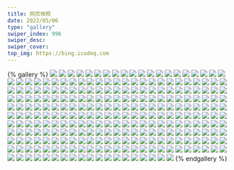 ```yaml
---
title: 网页快照
date: 2022/05/06 
type: "gallery" 
swiper_index: 996
swiper_desc: 
swiper_cover: 
top_img: https://bing.icodeq.com 
---
```


{% gallery %}
![](https://alist.learnonly.xyz/d/!网页快照/news.pigp.repl.co/2022-08-10_15-58-18.png)
![](https://alist.learnonly.xyz/d/!网页快照/news.pigp.repl.co/2022-08-10_02-32-57.png)
![](https://alist.learnonly.xyz/d/!网页快照/news.pigp.repl.co/2022-08-11_19-05-07.png)
![](https://alist.learnonly.xyz/d/!网页快照/news.pigp.repl.co/2022-08-11_07-00-09.png)
![](https://alist.learnonly.xyz/d/!网页快照/news.pigp.repl.co/2022-08-10_19-01-01.png)
![](https://alist.learnonly.xyz/d/!网页快照/news.pigp.repl.co/2022-08-12_13-32-29.png)
![](https://alist.learnonly.xyz/d/!网页快照/news.pigp.repl.co/2022-08-10_21-59-04.png)
![](https://alist.learnonly.xyz/d/!网页快照/news.pigp.repl.co/2022-08-11_09-58-12.png)
![](https://alist.learnonly.xyz/d/!网页快照/news.pigp.repl.co/2022-08-12_16-02-07.png)
![](https://alist.learnonly.xyz/d/!网页快照/news.pigp.repl.co/2022-08-10_09-58-41.png)
![](https://alist.learnonly.xyz/d/!网页快照/news.pigp.repl.co/2022-08-11_04-15-51.png)
![](https://alist.learnonly.xyz/d/!网页快照/news.pigp.repl.co/2022-08-10_04-04-39.png)
![](https://alist.learnonly.xyz/d/!网页快照/news.pigp.repl.co/2022-08-11_21-58-23.png)
![](https://alist.learnonly.xyz/d/!网页快照/news.pigp.repl.co/2022-08-12_04-22-14.png)
![](https://alist.learnonly.xyz/d/!网页快照/news.pigp.repl.co/2022-08-10_07-03-59.png)
![](https://alist.learnonly.xyz/d/!网页快照/news.pigp.repl.co/2022-08-12_07-01-57.png)
![](https://alist.learnonly.xyz/d/!网页快照/news.pigp.repl.co/2022-08-12_09-58-22.png)
![](https://alist.learnonly.xyz/d/!网页快照/news.pigp.repl.co/2022-08-12_18-59-58.png)
![](https://alist.learnonly.xyz/d/!网页快照/news.pigp.repl.co/2022-08-12_02-58-17.png)
![](https://alist.learnonly.xyz/d/!网页快照/news.pigp.repl.co/2022-08-11_02-50-38.png)
![](https://alist.learnonly.xyz/d/!网页快照/news.pigp.repl.co/2022-08-12_21-59-12.png)
![](https://alist.learnonly.xyz/d/!网页快照/news.pigp.repl.co/2022-08-11_15-58-14.png)
![](https://alist.learnonly.xyz/d/!网页快照/news.pigp.repl.co/2022-08-11_13-32-22.png)
![](https://alist.learnonly.xyz/d/!网页快照/news.pigp.repl.co/2022-08-10_13-22-49.png)
![](https://alist.learnonly.xyz/d/!网页快照/one.pighog.repl.co/2022-08-12_07-01-19.png)
![](https://alist.learnonly.xyz/d/!网页快照/one.pighog.repl.co/2022-08-11_06-59-35.png)
![](https://alist.learnonly.xyz/d/!网页快照/one.pighog.repl.co/2022-08-11_19-04-33.png)
![](https://alist.learnonly.xyz/d/!网页快照/one.pighog.repl.co/2022-08-12_04-21-12.png)
![](https://alist.learnonly.xyz/d/!网页快照/one.pighog.repl.co/2022-08-10_19-00-32.png)
![](https://alist.learnonly.xyz/d/!网页快照/one.pighog.repl.co/2022-08-11_13-31-37.png)
![](https://alist.learnonly.xyz/d/!网页快照/one.pighog.repl.co/2022-08-12_16-01-03.png)
![](https://alist.learnonly.xyz/d/!网页快照/one.pighog.repl.co/2022-08-11_04-15-17.png)
![](https://alist.learnonly.xyz/d/!网页快照/one.pighog.repl.co/2022-08-11_15-57-11.png)
![](https://alist.learnonly.xyz/d/!网页快照/one.pighog.repl.co/2022-08-10_02-32-24.png)
![](https://alist.learnonly.xyz/d/!网页快照/one.pighog.repl.co/2022-08-10_09-57-45.png)
![](https://alist.learnonly.xyz/d/!网页快照/one.pighog.repl.co/2022-08-11_02-50-05.png)
![](https://alist.learnonly.xyz/d/!网页快照/one.pighog.repl.co/2022-08-12_09-57-50.png)
![](https://alist.learnonly.xyz/d/!网页快照/one.pighog.repl.co/2022-08-10_04-03-49.png)
![](https://alist.learnonly.xyz/d/!网页快照/one.pighog.repl.co/2022-08-11_09-57-41.png)
![](https://alist.learnonly.xyz/d/!网页快照/one.pighog.repl.co/2022-08-12_02-57-46.png)
![](https://alist.learnonly.xyz/d/!网页快照/one.pighog.repl.co/2022-08-11_21-57-23.png)
![](https://alist.learnonly.xyz/d/!网页快照/one.pighog.repl.co/2022-08-10_21-58-35.png)
![](https://alist.learnonly.xyz/d/!网页快照/one.pighog.repl.co/2022-08-12_21-58-40.png)
![](https://alist.learnonly.xyz/d/!网页快照/one.pighog.repl.co/2022-08-12_18-59-30.png)
![](https://alist.learnonly.xyz/d/!网页快照/one.pighog.repl.co/2022-08-10_13-22-19.png)
![](https://alist.learnonly.xyz/d/!网页快照/one.pighog.repl.co/2022-08-12_13-31-56.png)
![](https://alist.learnonly.xyz/d/!网页快照/one.pighog.repl.co/2022-08-10_07-02-13.png)
![](https://alist.learnonly.xyz/d/!网页快照/one.pighog.repl.co/2022-08-10_15-57-18.png)
![](https://alist.learnonly.xyz/d/!网页快照/blog.learnonly.xyz/2022-08-11_21-56-25.png)
![](https://alist.learnonly.xyz/d/!网页快照/blog.learnonly.xyz/2022-08-11_02-49-08.png)
![](https://alist.learnonly.xyz/d/!网页快照/blog.learnonly.xyz/2022-08-10_18-59-00.png)
![](https://alist.learnonly.xyz/d/!网页快照/blog.learnonly.xyz/2022-08-10_21-57-03.png)
![](https://alist.learnonly.xyz/d/!网页快照/blog.learnonly.xyz/2022-08-12_21-57-25.png)
![](https://alist.learnonly.xyz/d/!网页快照/blog.learnonly.xyz/2022-08-12_02-56-16.png)
![](https://alist.learnonly.xyz/d/!网页快照/blog.learnonly.xyz/2022-08-12_15-58-09.png)
![](https://alist.learnonly.xyz/d/!网页快照/blog.learnonly.xyz/2022-08-12_13-30-44.png)
![](https://alist.learnonly.xyz/d/!网页快照/blog.learnonly.xyz/2022-08-12_06-59-46.png)
![](https://alist.learnonly.xyz/d/!网页快照/blog.learnonly.xyz/2022-08-10_04-01-12.png)
![](https://alist.learnonly.xyz/d/!网页快照/blog.learnonly.xyz/2022-08-11_19-02-23.png)
![](https://alist.learnonly.xyz/d/!网页快照/blog.learnonly.xyz/2022-08-10_13-21-06.png)
![](https://alist.learnonly.xyz/d/!网页快照/blog.learnonly.xyz/2022-08-10_09-56-10.png)
![](https://alist.learnonly.xyz/d/!网页快照/blog.learnonly.xyz/2022-08-10_07-00-04.png)
![](https://alist.learnonly.xyz/d/!网页快照/blog.learnonly.xyz/2022-08-12_18-58-34.png)
![](https://alist.learnonly.xyz/d/!网页快照/blog.learnonly.xyz/2022-08-11_06-58-22.png)
![](https://alist.learnonly.xyz/d/!网页快照/blog.learnonly.xyz/2022-08-11_04-13-15.png)
![](https://alist.learnonly.xyz/d/!网页快照/blog.learnonly.xyz/2022-08-12_09-56-37.png)
![](https://alist.learnonly.xyz/d/!网页快照/blog.learnonly.xyz/2022-08-11_09-56-15.png)
![](https://alist.learnonly.xyz/d/!网页快照/blog.learnonly.xyz/2022-08-10_15-56-07.png)
![](https://alist.learnonly.xyz/d/!网页快照/blog.learnonly.xyz/2022-08-11_15-56-14.png)
![](https://alist.learnonly.xyz/d/!网页快照/blog.learnonly.xyz/2022-08-12_04-19-24.png)
![](https://alist.learnonly.xyz/d/!网页快照/blog.learnonly.xyz/2022-08-11_13-30-10.png)
![](https://alist.learnonly.xyz/d/!网页快照/blog.learnonly.xyz/2022-08-10_02-30-20.png)
![](https://alist.learnonly.xyz/d/!网页快照/space.bilibili.com/2022-08-11_13-30-00.png)
![](https://alist.learnonly.xyz/d/!网页快照/space.bilibili.com/2022-08-11_02-48-53.png)
![](https://alist.learnonly.xyz/d/!网页快照/space.bilibili.com/2022-08-11_04-13-01.png)
![](https://alist.learnonly.xyz/d/!网页快照/space.bilibili.com/2022-08-10_21-56-18.png)
![](https://alist.learnonly.xyz/d/!网页快照/space.bilibili.com/2022-08-11_15-56-00.png)
![](https://alist.learnonly.xyz/d/!网页快照/space.bilibili.com/2022-08-12_04-18-40.png)
![](https://alist.learnonly.xyz/d/!网页快照/space.bilibili.com/2022-08-10_18-58-15.png)
![](https://alist.learnonly.xyz/d/!网页快照/space.bilibili.com/2022-08-11_09-56-04.png)
![](https://alist.learnonly.xyz/d/!网页快照/space.bilibili.com/2022-08-11_06-58-08.png)
![](https://alist.learnonly.xyz/d/!网页快照/space.bilibili.com/2022-08-12_13-30-34.png)
![](https://alist.learnonly.xyz/d/!网页快照/space.bilibili.com/2022-08-10_15-55-52.png)
![](https://alist.learnonly.xyz/d/!网页快照/space.bilibili.com/2022-08-10_02-29-35.png)
![](https://alist.learnonly.xyz/d/!网页快照/space.bilibili.com/2022-08-12_15-57-55.png)
![](https://alist.learnonly.xyz/d/!网页快照/space.bilibili.com/2022-08-12_02-55-31.png)
![](https://alist.learnonly.xyz/d/!网页快照/space.bilibili.com/2022-08-11_21-56-11.png)
![](https://alist.learnonly.xyz/d/!网页快照/space.bilibili.com/2022-08-12_09-56-26.png)
![](https://alist.learnonly.xyz/d/!网页快照/space.bilibili.com/2022-08-10_06-59-20.png)
![](https://alist.learnonly.xyz/d/!网页快照/space.bilibili.com/2022-08-12_06-59-02.png)
![](https://alist.learnonly.xyz/d/!网页快照/space.bilibili.com/2022-08-10_04-00-27.png)
![](https://alist.learnonly.xyz/d/!网页快照/space.bilibili.com/2022-08-11_18-59-12.png)
![](https://alist.learnonly.xyz/d/!网页快照/space.bilibili.com/2022-08-10_13-20-50.png)
![](https://alist.learnonly.xyz/d/!网页快照/space.bilibili.com/2022-08-12_21-56-05.png)
![](https://alist.learnonly.xyz/d/!网页快照/space.bilibili.com/2022-08-12_18-58-22.png)
![](https://alist.learnonly.xyz/d/!网页快照/space.bilibili.com/2022-08-10_09-55-56.png)
![](https://alist.learnonly.xyz/d/!网页快照/alist.learnonly.xyz/2022-08-12_15-57-43.png)
![](https://alist.learnonly.xyz/d/!网页快照/alist.learnonly.xyz/2022-08-11_06-57-58.png)
![](https://alist.learnonly.xyz/d/!网页快照/alist.learnonly.xyz/2022-08-11_18-59-01.png)
![](https://alist.learnonly.xyz/d/!网页快照/alist.learnonly.xyz/2022-08-11_13-29-50.png)
![](https://alist.learnonly.xyz/d/!网页快照/alist.learnonly.xyz/2022-08-11_02-48-40.png)
![](https://alist.learnonly.xyz/d/!网页快照/alist.learnonly.xyz/2022-08-10_04-00-16.png)
![](https://alist.learnonly.xyz/d/!网页快照/alist.learnonly.xyz/2022-08-11_21-56-00.png)
![](https://alist.learnonly.xyz/d/!网页快照/alist.learnonly.xyz/2022-08-10_15-55-41.png)
![](https://alist.learnonly.xyz/d/!网页快照/alist.learnonly.xyz/2022-08-10_21-56-06.png)
![](https://alist.learnonly.xyz/d/!网页快照/alist.learnonly.xyz/2022-08-12_02-55-20.png)
![](https://alist.learnonly.xyz/d/!网页快照/alist.learnonly.xyz/2022-08-10_13-20-39.png)
![](https://alist.learnonly.xyz/d/!网页快照/alist.learnonly.xyz/2022-08-12_09-56-14.png)
![](https://alist.learnonly.xyz/d/!网页快照/alist.learnonly.xyz/2022-08-11_04-12-47.png)
![](https://alist.learnonly.xyz/d/!网页快照/alist.learnonly.xyz/2022-08-10_09-55-44.png)
![](https://alist.learnonly.xyz/d/!网页快照/alist.learnonly.xyz/2022-08-12_13-30-19.png)
![](https://alist.learnonly.xyz/d/!网页快照/alist.learnonly.xyz/2022-08-12_06-58-51.png)
![](https://alist.learnonly.xyz/d/!网页快照/alist.learnonly.xyz/2022-08-11_09-55-54.png)
![](https://alist.learnonly.xyz/d/!网页快照/alist.learnonly.xyz/2022-08-10_18-58-04.png)
![](https://alist.learnonly.xyz/d/!网页快照/alist.learnonly.xyz/2022-08-12_18-58-11.png)
![](https://alist.learnonly.xyz/d/!网页快照/alist.learnonly.xyz/2022-08-12_21-55-55.png)
![](https://alist.learnonly.xyz/d/!网页快照/alist.learnonly.xyz/2022-08-12_04-18-27.png)
![](https://alist.learnonly.xyz/d/!网页快照/alist.learnonly.xyz/2022-08-10_02-29-25.png)
![](https://alist.learnonly.xyz/d/!网页快照/alist.learnonly.xyz/2022-08-10_06-59-09.png)
![](https://alist.learnonly.xyz/d/!网页快照/alist.learnonly.xyz/2022-08-11_15-55-49.png)
![](https://alist.learnonly.xyz/d/!网页快照/time.run-us-west2.goorm.io/2022-08-12_21-59-20.png)
![](https://alist.learnonly.xyz/d/!网页快照/time.run-us-west2.goorm.io/2022-08-10_02-33-05.png)
![](https://alist.learnonly.xyz/d/!网页快照/time.run-us-west2.goorm.io/2022-08-12_04-22-22.png)
![](https://alist.learnonly.xyz/d/!网页快照/time.run-us-west2.goorm.io/2022-08-12_07-02-05.png)
![](https://alist.learnonly.xyz/d/!网页快照/time.run-us-west2.goorm.io/2022-08-11_13-32-29.png)
![](https://alist.learnonly.xyz/d/!网页快照/time.run-us-west2.goorm.io/2022-08-11_15-58-22.png)
![](https://alist.learnonly.xyz/d/!网页快照/time.run-us-west2.goorm.io/2022-08-11_07-00-17.png)
![](https://alist.learnonly.xyz/d/!网页快照/time.run-us-west2.goorm.io/2022-08-12_16-02-15.png)
![](https://alist.learnonly.xyz/d/!网页快照/time.run-us-west2.goorm.io/2022-08-10_21-59-11.png)
![](https://alist.learnonly.xyz/d/!网页快照/time.run-us-west2.goorm.io/2022-08-11_19-05-15.png)
![](https://alist.learnonly.xyz/d/!网页快照/time.run-us-west2.goorm.io/2022-08-11_21-58-31.png)
![](https://alist.learnonly.xyz/d/!网页快照/time.run-us-west2.goorm.io/2022-08-12_09-58-30.png)
![](https://alist.learnonly.xyz/d/!网页快照/time.run-us-west2.goorm.io/2022-08-12_13-32-36.png)
![](https://alist.learnonly.xyz/d/!网页快照/time.run-us-west2.goorm.io/2022-08-10_04-04-47.png)
![](https://alist.learnonly.xyz/d/!网页快照/time.run-us-west2.goorm.io/2022-08-12_02-58-25.png)
![](https://alist.learnonly.xyz/d/!网页快照/time.run-us-west2.goorm.io/2022-08-10_07-04-06.png)
![](https://alist.learnonly.xyz/d/!网页快照/time.run-us-west2.goorm.io/2022-08-10_15-58-26.png)
![](https://alist.learnonly.xyz/d/!网页快照/time.run-us-west2.goorm.io/2022-08-11_04-15-59.png)
![](https://alist.learnonly.xyz/d/!网页快照/time.run-us-west2.goorm.io/2022-08-10_09-58-50.png)
![](https://alist.learnonly.xyz/d/!网页快照/time.run-us-west2.goorm.io/2022-08-10_19-01-10.png)
![](https://alist.learnonly.xyz/d/!网页快照/time.run-us-west2.goorm.io/2022-08-11_09-58-19.png)
![](https://alist.learnonly.xyz/d/!网页快照/time.run-us-west2.goorm.io/2022-08-10_13-22-57.png)
![](https://alist.learnonly.xyz/d/!网页快照/time.run-us-west2.goorm.io/2022-08-11_02-50-46.png)
![](https://alist.learnonly.xyz/d/!网页快照/time.run-us-west2.goorm.io/2022-08-12_19-00-06.png)
![](https://alist.learnonly.xyz/d/!网页快照/pighog.vercel.app/2022-08-12_15-58-17.png)
![](https://alist.learnonly.xyz/d/!网页快照/pighog.vercel.app/2022-08-10_02-31-02.png)
![](https://alist.learnonly.xyz/d/!网页快照/pighog.vercel.app/2022-08-11_04-13-25.png)
![](https://alist.learnonly.xyz/d/!网页快照/pighog.vercel.app/2022-08-12_09-56-45.png)
![](https://alist.learnonly.xyz/d/!网页快照/pighog.vercel.app/2022-08-11_21-56-33.png)
![](https://alist.learnonly.xyz/d/!网页快照/pighog.vercel.app/2022-08-12_07-00-29.png)
![](https://alist.learnonly.xyz/d/!网页快照/pighog.vercel.app/2022-08-10_13-21-14.png)
![](https://alist.learnonly.xyz/d/!网页快照/pighog.vercel.app/2022-08-12_18-58-42.png)
![](https://alist.learnonly.xyz/d/!网页快照/pighog.vercel.app/2022-08-10_15-56-18.png)
![](https://alist.learnonly.xyz/d/!网页快照/pighog.vercel.app/2022-08-10_04-01-54.png)
![](https://alist.learnonly.xyz/d/!网页快照/pighog.vercel.app/2022-08-12_13-30-53.png)
![](https://alist.learnonly.xyz/d/!网页快照/pighog.vercel.app/2022-08-11_13-30-18.png)
![](https://alist.learnonly.xyz/d/!网页快照/pighog.vercel.app/2022-08-11_02-49-15.png)
![](https://alist.learnonly.xyz/d/!网页快照/pighog.vercel.app/2022-08-10_09-56-18.png)
![](https://alist.learnonly.xyz/d/!网页快照/pighog.vercel.app/2022-08-11_09-56-22.png)
![](https://alist.learnonly.xyz/d/!网页快照/pighog.vercel.app/2022-08-12_02-56-58.png)
![](https://alist.learnonly.xyz/d/!网页快照/pighog.vercel.app/2022-08-10_07-00-46.png)
![](https://alist.learnonly.xyz/d/!网页快照/pighog.vercel.app/2022-08-12_21-57-33.png)
![](https://alist.learnonly.xyz/d/!网页快照/pighog.vercel.app/2022-08-10_18-59-43.png)
![](https://alist.learnonly.xyz/d/!网页快照/pighog.vercel.app/2022-08-11_19-02-31.png)
![](https://alist.learnonly.xyz/d/!网页快照/pighog.vercel.app/2022-08-10_21-57-45.png)
![](https://alist.learnonly.xyz/d/!网页快照/pighog.vercel.app/2022-08-11_06-58-30.png)
![](https://alist.learnonly.xyz/d/!网页快照/pighog.vercel.app/2022-08-12_04-20-06.png)
![](https://alist.learnonly.xyz/d/!网页快照/pighog.vercel.app/2022-08-11_15-56-23.png)
![](https://alist.learnonly.xyz/d/!网页快照/todo.learnonly.xyz/2022-08-12_19-00-18.png)
![](https://alist.learnonly.xyz/d/!网页快照/todo.learnonly.xyz/2022-08-11_04-16-21.png)
![](https://alist.learnonly.xyz/d/!网页快照/todo.learnonly.xyz/2022-08-10_15-58-37.png)
![](https://alist.learnonly.xyz/d/!网页快照/todo.learnonly.xyz/2022-08-11_04-16-11.png)
![](https://alist.learnonly.xyz/d/!网页快照/todo.learnonly.xyz/2022-08-12_21-59-40.png)
![](https://alist.learnonly.xyz/d/!网页快照/todo.learnonly.xyz/2022-08-10_07-04-18.png)
![](https://alist.learnonly.xyz/d/!网页快照/todo.learnonly.xyz/2022-08-12_07-02-16.png)
![](https://alist.learnonly.xyz/d/!网页快照/todo.learnonly.xyz/2022-08-12_09-58-41.png)
![](https://alist.learnonly.xyz/d/!网页快照/todo.learnonly.xyz/2022-08-10_21-59-33.png)
![](https://alist.learnonly.xyz/d/!网页快照/todo.learnonly.xyz/2022-08-12_21-59-30.png)
![](https://alist.learnonly.xyz/d/!网页快照/todo.learnonly.xyz/2022-08-12_16-02-37.png)
![](https://alist.learnonly.xyz/d/!网页快照/todo.learnonly.xyz/2022-08-11_21-58-42.png)
![](https://alist.learnonly.xyz/d/!网页快照/todo.learnonly.xyz/2022-08-11_09-58-43.png)
![](https://alist.learnonly.xyz/d/!网页快照/todo.learnonly.xyz/2022-08-12_09-58-51.png)
![](https://alist.learnonly.xyz/d/!网页快照/todo.learnonly.xyz/2022-08-11_02-51-09.png)
![](https://alist.learnonly.xyz/d/!网页快照/todo.learnonly.xyz/2022-08-10_09-59-01.png)
![](https://alist.learnonly.xyz/d/!网页快照/todo.learnonly.xyz/2022-08-10_09-59-12.png)
![](https://alist.learnonly.xyz/d/!网页快照/todo.learnonly.xyz/2022-08-10_19-01-33.png)
![](https://alist.learnonly.xyz/d/!网页快照/todo.learnonly.xyz/2022-08-12_04-22-46.png)
![](https://alist.learnonly.xyz/d/!网页快照/todo.learnonly.xyz/2022-08-11_19-05-37.png)
![](https://alist.learnonly.xyz/d/!网页快照/todo.learnonly.xyz/2022-08-11_07-00-28.png)
![](https://alist.learnonly.xyz/d/!网页快照/todo.learnonly.xyz/2022-08-11_19-05-26.png)
![](https://alist.learnonly.xyz/d/!网页快照/todo.learnonly.xyz/2022-08-12_02-58-37.png)
![](https://alist.learnonly.xyz/d/!网页快照/todo.learnonly.xyz/2022-08-12_19-00-29.png)
![](https://alist.learnonly.xyz/d/!网页快照/todo.learnonly.xyz/2022-08-10_04-05-09.png)
![](https://alist.learnonly.xyz/d/!网页快照/todo.learnonly.xyz/2022-08-10_15-58-48.png)
![](https://alist.learnonly.xyz/d/!网页快照/todo.learnonly.xyz/2022-08-12_07-02-26.png)
![](https://alist.learnonly.xyz/d/!网页快照/todo.learnonly.xyz/2022-08-10_02-33-29.png)
![](https://alist.learnonly.xyz/d/!网页快照/todo.learnonly.xyz/2022-08-10_13-24-32.png)
![](https://alist.learnonly.xyz/d/!网页快照/todo.learnonly.xyz/2022-08-11_21-58-53.png)
![](https://alist.learnonly.xyz/d/!网页快照/todo.learnonly.xyz/2022-08-10_07-04-29.png)
![](https://alist.learnonly.xyz/d/!网页快照/todo.learnonly.xyz/2022-08-11_13-32-40.png)
![](https://alist.learnonly.xyz/d/!网页快照/todo.learnonly.xyz/2022-08-11_15-58-44.png)
![](https://alist.learnonly.xyz/d/!网页快照/todo.learnonly.xyz/2022-08-10_19-01-22.png)
![](https://alist.learnonly.xyz/d/!网页快照/todo.learnonly.xyz/2022-08-12_02-58-47.png)
![](https://alist.learnonly.xyz/d/!网页快照/todo.learnonly.xyz/2022-08-10_04-04-58.png)
![](https://alist.learnonly.xyz/d/!网页快照/todo.learnonly.xyz/2022-08-12_13-33-01.png)
![](https://alist.learnonly.xyz/d/!网页快照/todo.learnonly.xyz/2022-08-12_13-32-50.png)
![](https://alist.learnonly.xyz/d/!网页快照/todo.learnonly.xyz/2022-08-10_02-33-15.png)
![](https://alist.learnonly.xyz/d/!网页快照/todo.learnonly.xyz/2022-08-11_07-00-39.png)
![](https://alist.learnonly.xyz/d/!网页快照/todo.learnonly.xyz/2022-08-11_09-58-33.png)
![](https://alist.learnonly.xyz/d/!网页快照/todo.learnonly.xyz/2022-08-12_16-02-26.png)
![](https://alist.learnonly.xyz/d/!网页快照/todo.learnonly.xyz/2022-08-11_02-50-58.png)
![](https://alist.learnonly.xyz/d/!网页快照/todo.learnonly.xyz/2022-08-11_13-32-50.png)
![](https://alist.learnonly.xyz/d/!网页快照/todo.learnonly.xyz/2022-08-10_21-59-22.png)
![](https://alist.learnonly.xyz/d/!网页快照/todo.learnonly.xyz/2022-08-12_04-22-33.png)
![](https://alist.learnonly.xyz/d/!网页快照/todo.learnonly.xyz/2022-08-11_15-58-33.png)
![](https://alist.learnonly.xyz/d/!网页快照/todo.learnonly.xyz/2022-08-10_13-24-21.png)
![](https://alist.learnonly.xyz/d/!网页快照/img.pighog.repl.co/2022-08-12_13-31-02.png)
![](https://alist.learnonly.xyz/d/!网页快照/img.pighog.repl.co/2022-08-11_19-02-41.png)
![](https://alist.learnonly.xyz/d/!网页快照/img.pighog.repl.co/2022-08-12_18-58-51.png)
![](https://alist.learnonly.xyz/d/!网页快照/img.pighog.repl.co/2022-08-10_04-02-03.png)
![](https://alist.learnonly.xyz/d/!网页快照/img.pighog.repl.co/2022-08-12_16-00-07.png)
![](https://alist.learnonly.xyz/d/!网页快照/img.pighog.repl.co/2022-08-11_02-49-25.png)
![](https://alist.learnonly.xyz/d/!网页快照/img.pighog.repl.co/2022-08-11_06-58-39.png)
![](https://alist.learnonly.xyz/d/!网页快照/img.pighog.repl.co/2022-08-12_04-20-16.png)
![](https://alist.learnonly.xyz/d/!网页快照/img.pighog.repl.co/2022-08-11_13-30-27.png)
![](https://alist.learnonly.xyz/d/!网页快照/img.pighog.repl.co/2022-08-10_02-31-12.png)
![](https://alist.learnonly.xyz/d/!网页快照/img.pighog.repl.co/2022-08-12_02-57-07.png)
![](https://alist.learnonly.xyz/d/!网页快照/img.pighog.repl.co/2022-08-10_13-21-24.png)
![](https://alist.learnonly.xyz/d/!网页快照/img.pighog.repl.co/2022-08-12_21-57-42.png)
![](https://alist.learnonly.xyz/d/!网页快照/img.pighog.repl.co/2022-08-12_07-00-39.png)
![](https://alist.learnonly.xyz/d/!网页快照/img.pighog.repl.co/2022-08-10_09-56-27.png)
![](https://alist.learnonly.xyz/d/!网页快照/img.pighog.repl.co/2022-08-10_21-57-55.png)
![](https://alist.learnonly.xyz/d/!网页快照/img.pighog.repl.co/2022-08-10_07-00-56.png)
![](https://alist.learnonly.xyz/d/!网页快照/img.pighog.repl.co/2022-08-12_09-56-55.png)
![](https://alist.learnonly.xyz/d/!网页快照/img.pighog.repl.co/2022-08-10_18-59-53.png)
![](https://alist.learnonly.xyz/d/!网页快照/img.pighog.repl.co/2022-08-11_15-56-32.png)
![](https://alist.learnonly.xyz/d/!网页快照/img.pighog.repl.co/2022-08-10_15-56-28.png)
![](https://alist.learnonly.xyz/d/!网页快照/img.pighog.repl.co/2022-08-11_04-14-19.png)
![](https://alist.learnonly.xyz/d/!网页快照/img.pighog.repl.co/2022-08-11_21-56-42.png)
![](https://alist.learnonly.xyz/d/!网页快照/img.pighog.repl.co/2022-08-11_09-56-32.png)
![](https://alist.learnonly.xyz/d/!网页快照/vercel.pighog.repl.co/2022-08-10_02-32-31.png)
![](https://alist.learnonly.xyz/d/!网页快照/vercel.pighog.repl.co/2022-08-12_16-01-10.png)
![](https://alist.learnonly.xyz/d/!网页快照/vercel.pighog.repl.co/2022-08-10_19-00-40.png)
![](https://alist.learnonly.xyz/d/!网页快照/vercel.pighog.repl.co/2022-08-10_04-03-57.png)
![](https://alist.learnonly.xyz/d/!网页快照/vercel.pighog.repl.co/2022-08-12_18-59-37.png)
![](https://alist.learnonly.xyz/d/!网页快照/vercel.pighog.repl.co/2022-08-11_06-59-42.png)
![](https://alist.learnonly.xyz/d/!网页快照/vercel.pighog.repl.co/2022-08-10_15-57-25.png)
![](https://alist.learnonly.xyz/d/!网页快照/vercel.pighog.repl.co/2022-08-11_19-04-40.png)
![](https://alist.learnonly.xyz/d/!网页快照/vercel.pighog.repl.co/2022-08-11_04-15-24.png)
![](https://alist.learnonly.xyz/d/!网页快照/vercel.pighog.repl.co/2022-08-12_07-01-26.png)
![](https://alist.learnonly.xyz/d/!网页快照/vercel.pighog.repl.co/2022-08-10_21-58-43.png)
![](https://alist.learnonly.xyz/d/!网页快照/vercel.pighog.repl.co/2022-08-11_15-57-18.png)
![](https://alist.learnonly.xyz/d/!网页快照/vercel.pighog.repl.co/2022-08-12_09-57-57.png)
![](https://alist.learnonly.xyz/d/!网页快照/vercel.pighog.repl.co/2022-08-11_02-50-13.png)
![](https://alist.learnonly.xyz/d/!网页快照/vercel.pighog.repl.co/2022-08-10_09-57-52.png)
![](https://alist.learnonly.xyz/d/!网页快照/vercel.pighog.repl.co/2022-08-10_07-02-20.png)
![](https://alist.learnonly.xyz/d/!网页快照/vercel.pighog.repl.co/2022-08-11_13-31-44.png)
![](https://alist.learnonly.xyz/d/!网页快照/vercel.pighog.repl.co/2022-08-12_13-32-03.png)
![](https://alist.learnonly.xyz/d/!网页快照/vercel.pighog.repl.co/2022-08-10_13-22-27.png)
![](https://alist.learnonly.xyz/d/!网页快照/vercel.pighog.repl.co/2022-08-12_04-21-19.png)
![](https://alist.learnonly.xyz/d/!网页快照/vercel.pighog.repl.co/2022-08-12_21-58-47.png)
![](https://alist.learnonly.xyz/d/!网页快照/vercel.pighog.repl.co/2022-08-11_09-57-48.png)
![](https://alist.learnonly.xyz/d/!网页快照/vercel.pighog.repl.co/2022-08-12_02-57-53.png)
![](https://alist.learnonly.xyz/d/!网页快照/vercel.pighog.repl.co/2022-08-11_21-57-30.png)
{% endgallery %}
